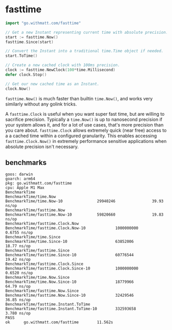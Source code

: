 # fasttime

```go
import "go.withmatt.com/fasttime"

// Get a new Instant representing current time with absolute precision.
start := fasttime.Now()
fasttime.Since(start)

// Convert the Instant into a traditional time.Time object if needed.
start.ToTime()

// Create a new cached clock with 100ms precision.
clock := fasttime.NewClock(100*time.Millisecond)
defer clock.Stop()

// Get our new cached time as an Instant.
clock.Now()
```

`fasttime.Now()` is much faster than builtin `time.Now()`, and works very similarly
without any golink tricks.

A `fasttime.Clock` is useful when you want super fast time, but are willing to
sacrifice precision. Typically a `time.Now()` is up to nanosecond precision if
your system allows it, and for a lot of use cases, that's more precision than
you care about. `fasttime.Clock` allows extremely quick (near free) access to a
a cached time within a configured granularity. This enables accessing
`fasttime.Clock.Now()` in extremely performance sensitive applications when
absolute precision isn't necessary.

## benchmarks

```
goos: darwin
goarch: arm64
pkg: go.withmatt.com/fasttime
cpu: Apple M1 Max
BenchmarkTime
BenchmarkTime/time.Now
BenchmarkTime/time.Now-10               29940246                39.93 ns/op
BenchmarkTime/fasttime.Now
BenchmarkTime/fasttime.Now-10           59820660                19.83 ns/op
BenchmarkTime/fasttime.Clock.Now
BenchmarkTime/fasttime.Clock.Now-10             1000000000               0.6755 ns/op
BenchmarkTime/time.Since
BenchmarkTime/time.Since-10                     63852006                18.77 ns/op
BenchmarkTime/fasttime.Since
BenchmarkTime/fasttime.Since-10                 60776544                19.42 ns/op
BenchmarkTime/fasttime.Clock.Since
BenchmarkTime/fasttime.Clock.Since-10           1000000000               0.6520 ns/op
BenchmarkTime/time.Now.Since
BenchmarkTime/time.Now.Since-10                 18779966                64.79 ns/op
BenchmarkTime/fasttime.Now.Since
BenchmarkTime/fasttime.Now.Since-10             32429546                36.85 ns/op
BenchmarkTime/fasttime.Instant.ToTime
BenchmarkTime/fasttime.Instant.ToTime-10        332593658                3.780 ns/op
PASS
ok      go.withmatt.com/fasttime        11.562s
```
